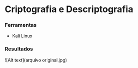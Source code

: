 # Criptografia e Descriptografia

### Ferramentas

- Kali Linux

### Resultados

![Alt text](arquivo original.jpg)
